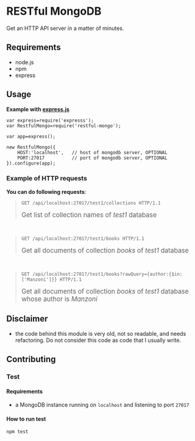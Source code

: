 # RESTful MongoDB

Get an HTTP API server in a matter of minutes.

## Requirements

* node.js
* npm
* express

## Usage

**Example with [express.js](http://expressjs.com/)**

```
var express=require('expresss');
var RestfulMongo=require('restful-mongo');

var app=express();

new RestfulMongo({
    HOST:'localhost',   // host of mongodb server, OPTIONAL
    PORT:27017          // port of mongodb server, OPTIONAL  
}).configure(app);
```



### Example of HTTP requests

**You can do following requests**:	


 > ```
 > GET /api/localhost:27017/test1/collections HTTP/1.1
 > ```
 >
 > <big>Get list of collection names of *test1* database </big>

<br>

 >```
 >GET /api/localhost:27017/test1/books HTTP/1.1
 >```
 >
 ><big>Get all documents of collection *books* of *test1* database </big>

<br>

 >```
 >GET /api/localhost:27017/test1/books?rawQuery={author:{$in:['Manzoni']}} HTTP/1.1
 >```
 >
 ><big>Get all documents of collection *books* of *test1* database whose author is *Manzoni*</big>


## Disclaimer

* the code behind this module is very old, not so readable, and needs refactoring. Do not consider this code as code that I usually write.

## Contributing

### Test

#### Requirements

* a MongoDB instance running on `localhost` and listening to port `27017`

#### How to run test

`npm test`


